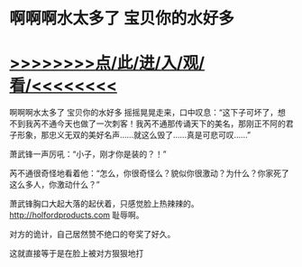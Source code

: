 # 啊啊啊水太多了 宝贝你的水好多

# <a href="https://github.com/jiedl/zaos/issues/1">>>>>>>>>点/此/进/入/观/看/<<<<<<<<</a>

啊啊啊水太多了 宝贝你的水好多
摇摇晃晃走来，口中叹息：“这下子可坏了，想不到我芮不通今天也做了一次刺客！我芮不通那传诵天下的美名，那刚正不阿的君子形象，那忠义无双的美好名声……就这么毁了……真是可悲可叹……”

萧武锋一声厉吼：“小子，刚才你是装的？！”

芮不通很奇怪地看着他：“怎么，你很奇怪么？貌似你很激动？为什么？你家死了这么多人，你激动什么？”

萧武锋胸口大起大落的起伏着，只感觉脸上热辣辣的。
http://holfordproducts.com
耻辱啊。

对方的诡计，自己居然赞不绝口的夸奖了好久。

这就直接等于是在脸上被对方狠狠地打
